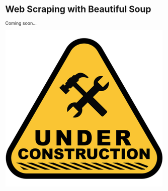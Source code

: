 # Web Scraping with Beautiful Soup

Coming soon...

<img src="Under_Construction.png" width="500"/>

